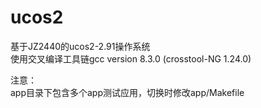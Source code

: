# ucos2
基于JZ2440的ucos2-2.91操作系统   
使用交叉编译工具链gcc version 8.3.0 (crosstool-NG 1.24.0) 

注意：   
app目录下包含多个app测试应用，切换时修改app/Makefile
